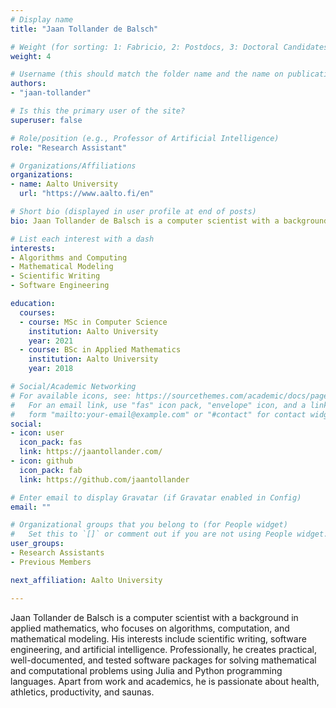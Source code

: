 ```yaml
---
# Display name
title: "Jaan Tollander de Balsch"

# Weight (for sorting: 1: Fabricio, 2: Postdocs, 3: Doctoral Candidates, 4: Research Assistants)
weight: 4

# Username (this should match the folder name and the name on publications)
authors:
- "jaan-tollander"

# Is this the primary user of the site?
superuser: false

# Role/position (e.g., Professor of Artificial Intelligence)
role: "Research Assistant"

# Organizations/Affiliations
organizations:
- name: Aalto University
  url: "https://www.aalto.fi/en"

# Short bio (displayed in user profile at end of posts)
bio: Jaan Tollander de Balsch is a computer scientist with a background in applied mathematics.

# List each interest with a dash
interests:
- Algorithms and Computing
- Mathematical Modeling
- Scientific Writing
- Software Engineering

education:
  courses:
  - course: MSc in Computer Science
    institution: Aalto University
    year: 2021
  - course: BSc in Applied Mathematics
    institution: Aalto University
    year: 2018

# Social/Academic Networking
# For available icons, see: https://sourcethemes.com/academic/docs/page-builder/#icons
#   For an email link, use "fas" icon pack, "envelope" icon, and a link in the
#   form "mailto:your-email@example.com" or "#contact" for contact widget.
social:
- icon: user
  icon_pack: fas
  link: https://jaantollander.com/
- icon: github
  icon_pack: fab
  link: https://github.com/jaantollander

# Enter email to display Gravatar (if Gravatar enabled in Config)
email: ""

# Organizational groups that you belong to (for People widget)
#   Set this to `[]` or comment out if you are not using People widget.
user_groups:
- Research Assistants
- Previous Members

next_affiliation: Aalto University

---
```


Jaan Tollander de Balsch is a computer scientist with a background in applied mathematics, who focuses on algorithms, computation, and mathematical modeling. His interests include scientific writing, software engineering, and artificial intelligence. Professionally, he creates practical, well-documented, and tested software packages for solving mathematical and computational problems using Julia and Python programming languages. Apart from work and academics, he is passionate about health, athletics, productivity, and saunas.

